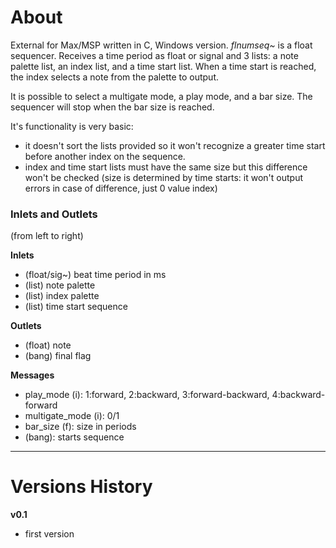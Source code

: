 
# About

External for Max/MSP written in C, Windows version. _flnumseq~_ is a float sequencer. Receives a time period as float or signal and 3 lists: a note palette list, an index list, and a time start list. When a time start is reached, the index selects a note from the palette to output. 

It is possible to select a multigate mode, a play mode, and a bar size. The sequencer will stop when the bar size is reached.

It's functionality is very basic: 

- it doesn't sort the lists provided so it won't recognize a greater time start before another index on the sequence.
- index and time start lists must have the same size but this difference won't be checked (size is determined by time starts: it won't output errors in case of difference, just 0 value index)


### Inlets and Outlets

(from left to right)

**Inlets**

- (float/sig~) beat time period in ms
- (list) note palette
- (list) index palette
- (list) time start sequence

**Outlets**

- (float) note
- (bang) final flag

**Messages**

- play_mode (i): 1:forward, 2:backward, 3:forward-backward, 4:backward-forward
- multigate_mode (i): 0/1
- bar_size (f): size in periods
- (bang): starts sequence

------------------------------------------------------

# Versions History

**v0.1**
- first version